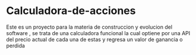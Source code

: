 # Calculadora-de-acciones
Este es un proyecto para la materia de construccion y evolucion del software , se trata de una calculadora funcional la cual optiene por una API del precio actual de cada una de estas y regresa un valor de ganancia o perdida
